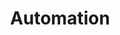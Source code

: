 ---
layout: sub-service
order: 1
title: "Automation"
parent: "Digital Strategy and Technology"
description: "SLKone's Automation services streamline your business processes, enhancing efficiency, reducing costs, and improving consistency through intelligent automation solutions."
approach: "We evaluate your existing processes to identify automation opportunities that align with your business goals. Leveraging state-of-the-art technologies like Robotic Process Automation (RPA) and intelligent workflows, we implement solutions that transform your operations for greater efficiency and reliability."
intro: "Streamlining operations and enhancing efficiency through the evaluation of existing workflows and the implementation of cutting-edge automation technologies."
focus_areas:
  - title: "Process Assessment"
    content: "Analyze your current business processes to identify areas ripe for automation and efficiency gains."
    icon: "fa-clipboard-list-check"
  - title: "Automation Strategy Development"
    content: "Create a comprehensive automation strategy that aligns with your organizational objectives and maximizes ROI."
    icon: "fa-laptop-code"
  - title: "RPA Implementation"
    content: "Design, develop, and deploy Robotic Process Automation solutions to handle repetitive and time-consuming tasks."
    icon: "fa-gear-complex-code"
  - title: "Intelligent Workflows"
    content: "Integrate machine learning and AI to create smart workflows that adapt and improve over time."
    icon: "fa-angles-right"
  - title: "Automation Performance Monitoring"
    content: "Establish metrics and monitoring systems to ensure your automation solutions deliver sustained performance and value."
    icon: "fa-monitor-waveform"
why_choose:
  - "Comprehensive Automation Expertise"
  - "Tailored Automation Solutions"
  - "Proven ROI through Cost Reduction and Efficiency"
  - "Seamless Integration with Existing Systems"
  - "Continuous Support and Optimization"
cta: "Contact us to explore how our Automation services can transform your business processes and drive operational excellence."
icon: "fa-robot"
color: "plum"
image: "/assets/images/backgrounds/automation.webp"
permalink: /services/digital-strategy-and-technology/automation
redirect_to: /services/digital-strategy-and-technology#automation
---